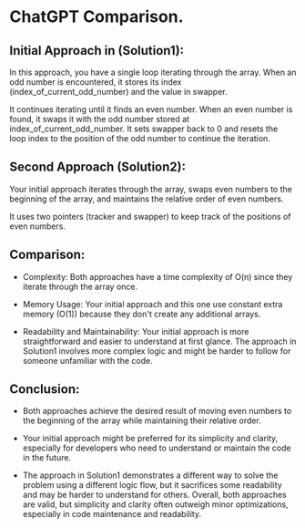 # ChatGPT Comparison.

## Initial Approach in (Solution1):
In this approach, you have a single loop iterating through the array.
When an odd number is encountered, it stores its index (index_of_current_odd_number) and the value in swapper.

It continues iterating until it finds an even number.
When an even number is found, it swaps it with the odd number stored at index_of_current_odd_number.
It sets swapper back to 0 and resets the loop index to the position of the odd number to continue the iteration.

## Second Approach (Solution2):
Your initial approach iterates through the array, swaps even numbers to the beginning of the array, and maintains the relative order of even numbers.

It uses two pointers (tracker and swapper) to keep track of the positions of even numbers.

## Comparison:
- Complexity: Both approaches have a time complexity of O(n) since they iterate through the array once.

- Memory Usage: Your initial approach and this one use constant extra memory (O(1)) because they don't create any additional arrays.

- Readability and Maintainability: Your initial approach is more straightforward and easier to understand at first glance. The approach in Solution1 involves more complex logic and might be harder to follow for someone unfamiliar with the code.

## Conclusion:
- Both approaches achieve the desired result of moving even numbers to the beginning of the array while maintaining their relative order.

- Your initial approach might be preferred for its simplicity and clarity, especially for developers who need to understand or maintain the code in the future.

- The approach in Solution1 demonstrates a different way to solve the problem using a different logic flow, but it sacrifices some readability and may be harder to understand for others.
Overall, both approaches are valid, but simplicity and clarity often outweigh minor optimizations, especially in code maintenance and readability.
